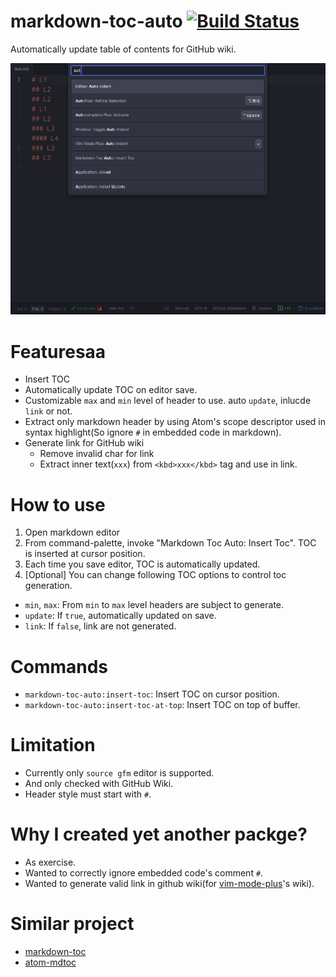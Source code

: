# markdown-toc-auto [![Build Status](https://travis-ci.org/t9md/atom-markdown-toc-auto.svg?branch=master)](https://travis-ci.org/t9md/atom-markdown-toc-auto)

Automatically update table of contents for GitHub wiki.

![gif](https://raw.githubusercontent.com/t9md/t9md/12d553f0ec6d5ae921dea200ae2250f718a09523/img/atom-markdown-toc-auto.gif)

# Featuresaa

- Insert TOC
- Automatically update TOC on editor save.
- Customizable `max` and `min` level of header to use. auto `update`, inlucde `link` or not.
- Extract only markdown header by using Atom's scope descriptor used in syntax highlight(So ignore `#` in embedded code in markdown).
- Generate link for GitHub wiki
  - Remove invalid char for link
  - Extract inner text(`xxx`) from `<kbd>xxx</kbd>` tag and use in link.

# How to use

1. Open markdown editor
2. From command-palette, invoke "Markdown Toc Auto: Insert Toc". TOC is inserted at cursor position.
3. Each time you save editor, TOC is automatically updated.
4. [Optional] You can change following TOC options to control toc generation.
  - `min`, `max`: From `min` to `max` level headers are subject to generate.
  - `update`: If `true`, automatically updated on save.
  - `link`: If `false`, link are not generated.

# Commands

- `markdown-toc-auto:insert-toc`: Insert TOC on cursor position.
- `markdown-toc-auto:insert-toc-at-top`: Insert TOC on top of buffer.

# Limitation

- Currently only `source gfm` editor is supported.
- And only checked with GitHub Wiki.
- Header style must start with `#`.

# Why I created yet another packge?

- As exercise.
- Wanted to correctly ignore embedded code's comment `#`.
- Wanted to generate valid link in github wiki(for [vim-mode-plus](https://atom.io/packages/vim-mode-plus)'s wiki).

# Similar project

- [markdown-toc](https://atom.io/packages/markdown-toc)
- [atom-mdtoc](https://atom.io/packages/atom-mdtoc)
